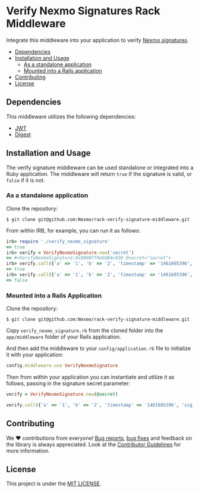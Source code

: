 # Verify Nexmo Signatures Rack Middleware
Integrate this middleware into your application to verify [Nexmo signatures](https://developer.nexmo.com/concepts/guides/signing-messages).

* [Dependencies](#requirements)
* [Installation and Usage](#installation-and-usage)
    * [As a standalone application](#as-a-standalone-application)
    * [Mounted into a Rails application](#mounted-into-a-rails-application)
* [Contributing](#contributing)
* [License](#license)

## Dependencies

This middleware utilizes the following dependencies:

* [JWT](https://github.com/jwt/ruby-jwt)
* [Digest](https://github.com/ruby/digest)

## Installation and Usage

The verify signature middleware can be used standalone or integrated into a Ruby application. The middleware will return `true` if the signature is valid, or `false` if it is not.

### As a standalone application

Clone the repository:

``` shell
$ git clone git@github.com:Nexmo/rack-verify-signature-middleware.git
```

From within IRB, for example, you can run it as follows:
``` ruby
irb> require './verify_nexmo_signature'
=> true
irb> verify = VerifyNexmoSignature.new('secret')
=> #<VerifyNexmoSignature:0x00007f9e0d84c030 @secret="secret">
irb> verify.call({'a' => '1', 'b' => '2', 'timestamp' => '1461605396', 'sig' => '6af838ef94998832dbfc29020b564830'})
=> true
irb> verify.call({'a' => '1', 'b' => '2', 'timestamp' => '1461605396', 'sig' => 'xxxx'})
=> false
```

### Mounted into a Rails Application

Clone the repository:

``` shell
$ git clone git@github.com:Nexmo/rack-verify-signature-middleware.git
```

Copy `verify_nexmo_signature.rb` from the cloned folder into the `app/middleware` folder of your Rails application.

And then add the middleware to your `config/application.rb` file to initialize it with your application:

```ruby
config.middleware.use VerifyNexmoSignature
```

Then from within your application you can instantiate and utilize it as follows, passing in the signature secret parameter:

```ruby
verify = VerifyNexmoSignature.new(@secret)

verify.call({'a' => '1', 'b' => '2', 'timestamp' => '1461605396', 'sig' => '6af838ef94998832dbfc29020b564830'})
```

## Contributing
We ❤️ contributions from everyone! [Bug reports](https://github.com/Nexmo/rack-verify-signature-middleware/issues), [bug fixes](https://github.com/Nexmo/rack-verify-signature-middleware/pulls) and feedback on the library is always appreciated. Look at the [Contributor Guidelines](https://github.com/Nexmo/rack-verify-signature-middleware/blob/master/CONTRIBUTING.md) for more information.

## License
This project is under the [MIT LICENSE](https://github.com/Nexmo/rack-verify-signature-middleware/blob/master/LICENSE).
